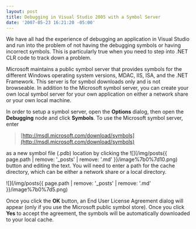 ```yaml
---
layout: post
title: Debugging in Visual Studio 2005 with a Symbol Server
date: '2007-05-23 16:21:20 -05:00'
---
```


We have all had the experience of debugging an application in Visual Studio and run into the problem of not having the debugging symbols or having incorrect symbols. This is particularly true when you need to step into .NET CLR code to track down a problem. 

Microsoft maintains a public symbol server that provides symbols for the different Windows operating system versions, MDAC, IIS, ISA, and the .NET Framework. This server is for symbol downloads only and is not browseable. In addition to the Microsoft symbol server, you can create your own local symbol server for your own application on either a network share or your own local machine.

In order to setup a symbol server, open the **Options** dialog, then open the **Debugging** node and click **Symbols**. To use the Microsoft symbol server, enter 

> [http://msdl.microsoft.com/download/symbols](http://msdl.microsoft.com/download/symbols)

as a new symbol file (.pdb) location by clicking the ![](/img/posts{{ page.path | remove: '_posts' | remove: '.md' }}/image%7b0%7d10.png) button and editing the text. You will need to enter a path for the cache directory, which can be either a network share or a local directory.

![](/img/posts{{ page.path | remove: '_posts' | remove: '.md' }}/image%7b0%7d5.png) 

Once you click the **OK** button, an End User License Agreement dialog will appear (only if you use the Microsoft public symbol store). Once you click **Yes** to accept the agreement, the symbols will be automatically downloaded to your local cache.
